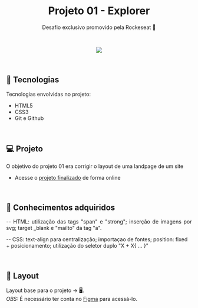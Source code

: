 <h1 align="center"> Projeto 01 - Explorer </h1>

<p align="center">
Desafio exclusivo promovido pela Rockeseat 🚀
</p>

</br>

<p align = "center">
<img src="https://i.imgur.com/ZumTo36.png"/>
</p>

<br>

## 🚀 Tecnologias

Tecnologias envolvidas no projeto:

- HTML5
- CSS3
- Git e Github

<br>

## 💻 Projeto

<p align="justify">
O objetivo do projeto 01 era corrigir o layout de uma landpage de um site
</p>

- Acesse o [projeto finalizado](https://pedro-suassuna.github.io/Projeto5_LandPage01/) de forma online

<br>

## 🧠 Conhecimentos adquiridos

<p align="justify">
  -- HTML: utilização das tags "span" e "strong"; inserção de imagens por svg; target _blank e "mailto" da tag "a".

-- CSS: text-align para centralização; importaçao de fontes; position: fixed + posicionamento; utilização do seletor duplo "X + X{ ... }"

</p>

<br/>

## 🔖 Layout

Layout base para o projeto -> [🖥️](https://www.figma.com/file/fAvYZz4dPV5MfhL77XkqkD/Explorer---Stage-01).
<br>
<i>OBS:</i> É necessário ter conta no [Figma](https://figma.com) para acessá-lo.
